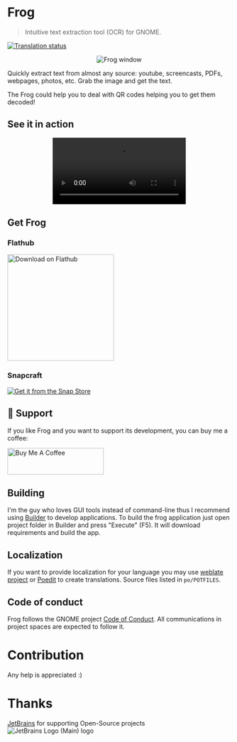 # Frog

> Intuitive text extraction tool (OCR) for GNOME.

<a href="https://hosted.weblate.org/engage/frog/">
<img src="https://hosted.weblate.org/widgets/frog/-/default/svg-badge.svg" alt="Translation status" />
</a>


<div align="center">
<figure>
<img src="https://github.com/user-attachments/assets/f292b6ce-b530-4e8e-b9db-8770a1e27946" alt="Frog window" />
</figure>
</div>

Quickly extract text from almost any source: youtube, screencasts, PDFs, webpages, photos, etc.
Grab the image and get the text.

The Frog could help you to deal with QR codes helping you to get them decoded!


## See it in action

<div align="center">
<video controls src="https://user-images.githubusercontent.com/519146/226143395-74676db4-90ff-49b5-98af-35a284f327bb.webm" />
</div>

## Get Frog

### Flathub
<a href='https://flathub.org/apps/details/com.github.tenderowl.frog'><img width='240' alt='Download on Flathub' src='https://flathub.org/assets/badges/flathub-badge-en.png'/></a>

### Snapcraft
[![Get it from the Snap Store](https://snapcraft.io/static/images/badges/en/snap-store-black.svg)](https://snapcraft.io/frog)

## :tada: Support
If you like Frog and you want to support its development, you can buy me a coffee:

<a href="https://www.buymeacoffee.com/tenderowl" target="_blank"><img src="https://cdn.buymeacoffee.com/buttons/v2/default-yellow.png" alt="Buy Me A Coffee" style="height: 60px !important;width: 217px !important;" ></a>

## Building

I'm the guy who loves GUI tools instead of command-line thus I recommend using [Builder](https://wiki.gnome.org/Apps/Builder) to develop applications.
To build the frog application just open project folder in Builder and press "Execute" (F5). It will download requirements and build the app.


## Localization

If you want to provide localization for your language you may use [weblate project](https://hosted.weblate.org/projects/frog/default/) or [Poedit](https://poedit.net) to create translations. Source files listed in `po/POTFILES`.

## Code of conduct

Frog follows the GNOME project [Code of Conduct](https://gitlab.gnome.org/World/amberol/-/blob/main/code-of-conduct.md). All
communications in project spaces are expected to follow it.

# Contribution

Any help is appreciated :)

# Thanks

[JetBrains](https://www.jetbrains.com/) for supporting Open-Source projects  
![JetBrains Logo (Main) logo](https://resources.jetbrains.com/storage/products/company/brand/logos/jb_beam.svg)
